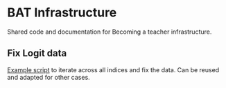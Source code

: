 # BAT Infrastructure

Shared code and documentation for Becoming a teacher infrastructure.

## Fix Logit data
[Example script](scripts/fix-logit.py) to iterate across all indices and fix the data. Can be reused and adapted for other cases.
